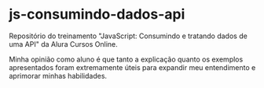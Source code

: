 # js-consumindo-dados-api
Repositório do treinamento "JavaScript: Consumindo e tratando dados de uma API" da Alura Cursos Online.

Minha opinião como aluno é que tanto a explicação quanto os exemplos apresentados foram extremamente úteis para expandir meu entendimento e aprimorar minhas habilidades.
